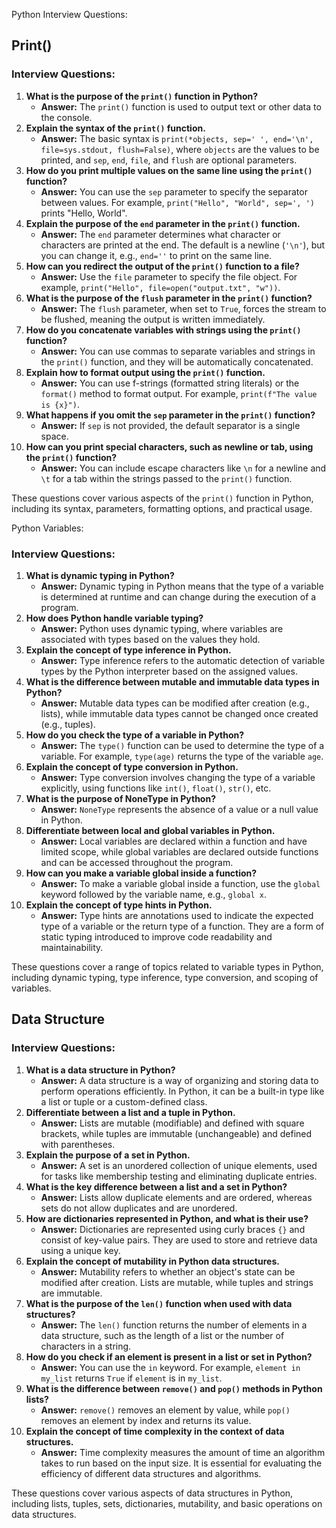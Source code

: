Python Interview Questions:

## Print()

### Interview Questions:

1. **What is the purpose of the `print()` function in Python?**
   - **Answer:** The `print()` function is used to output text or other data to the console.
2. **Explain the syntax of the `print()` function.**
   - **Answer:** The basic syntax is `print(*objects, sep=' ', end='\n', file=sys.stdout, flush=False)`, where `objects` are the values to be printed, and `sep`, `end`, `file`, and `flush` are optional parameters.
3. **How do you print multiple values on the same line using the `print()` function?**
   - **Answer:** You can use the `sep` parameter to specify the separator between values. For example, `print("Hello", "World", sep=', ')` prints "Hello, World".
4. **Explain the purpose of the `end` parameter in the `print()` function.**
   - **Answer:** The `end` parameter determines what character or characters are printed at the end. The default is a newline (`'\n'`), but you can change it, e.g., `end=''` to print on the same line.
5. **How can you redirect the output of the `print()` function to a file?**
   - **Answer:** Use the `file` parameter to specify the file object. For example, `print("Hello", file=open("output.txt", "w"))`.
6. **What is the purpose of the `flush` parameter in the `print()` function?**
   - **Answer:** The `flush` parameter, when set to `True`, forces the stream to be flushed, meaning the output is written immediately.
7. **How do you concatenate variables with strings using the `print()` function?**
   - **Answer:** You can use commas to separate variables and strings in the `print()` function, and they will be automatically concatenated.
8. **Explain how to format output using the `print()` function.**
   - **Answer:** You can use f-strings (formatted string literals) or the `format()` method to format output. For example, `print(f"The value is {x}")`.
9. **What happens if you omit the `sep` parameter in the `print()` function?**
   - **Answer:** If `sep` is not provided, the default separator is a single space.
10. **How can you print special characters, such as newline or tab, using the `print()` function?**
    - **Answer:** You can include escape characters like `\n` for a newline and `\t` for a tab within the strings passed to the `print()` function.

These questions cover various aspects of the `print()` function in Python, including its syntax, parameters, formatting options, and practical usage.

Python Variables:

### Interview Questions:

1. **What is dynamic typing in Python?**
   - **Answer:** Dynamic typing in Python means that the type of a variable is determined at runtime and can change during the execution of a program.
2. **How does Python handle variable typing?**
   - **Answer:** Python uses dynamic typing, where variables are associated with types based on the values they hold.
3. **Explain the concept of type inference in Python.**
   - **Answer:** Type inference refers to the automatic detection of variable types by the Python interpreter based on the assigned values.
4. **What is the difference between mutable and immutable data types in Python?**
   - **Answer:** Mutable data types can be modified after creation (e.g., lists), while immutable data types cannot be changed once created (e.g., tuples).
5. **How do you check the type of a variable in Python?**
   - **Answer:** The `type()` function can be used to determine the type of a variable. For example, `type(age)` returns the type of the variable `age`.
6. **Explain the concept of type conversion in Python.**
   - **Answer:** Type conversion involves changing the type of a variable explicitly, using functions like `int()`, `float()`, `str()`, etc.
7. **What is the purpose of NoneType in Python?**
   - **Answer:** `NoneType` represents the absence of a value or a null value in Python.
8. **Differentiate between local and global variables in Python.**
   - **Answer:** Local variables are declared within a function and have limited scope, while global variables are declared outside functions and can be accessed throughout the program.
9. **How can you make a variable global inside a function?**
   - **Answer:** To make a variable global inside a function, use the `global` keyword followed by the variable name, e.g., `global x`.
10. **Explain the concept of type hints in Python.**
    - **Answer:** Type hints are annotations used to indicate the expected type of a variable or the return type of a function. They are a form of static typing introduced to improve code readability and maintainability.

These questions cover a range of topics related to variable types in Python, including dynamic typing, type inference, type conversion, and scoping of variables.

## Data Structure

### Interview Questions:

1. **What is a data structure in Python?**
   - **Answer:** A data structure is a way of organizing and storing data to perform operations efficiently. In Python, it can be a built-in type like a list or tuple or a custom-defined class.
2. **Differentiate between a list and a tuple in Python.**
   - **Answer:** Lists are mutable (modifiable) and defined with square brackets, while tuples are immutable (unchangeable) and defined with parentheses.
3. **Explain the purpose of a set in Python.**
   - **Answer:** A set is an unordered collection of unique elements, used for tasks like membership testing and eliminating duplicate entries.
4. **What is the key difference between a list and a set in Python?**
   - **Answer:** Lists allow duplicate elements and are ordered, whereas sets do not allow duplicates and are unordered.
5. **How are dictionaries represented in Python, and what is their use?**
   - **Answer:** Dictionaries are represented using curly braces `{}` and consist of key-value pairs. They are used to store and retrieve data using a unique key.
6. **Explain the concept of mutability in Python data structures.**
   - **Answer:** Mutability refers to whether an object's state can be modified after creation. Lists are mutable, while tuples and strings are immutable.
7. **What is the purpose of the `len()` function when used with data structures?**
   - **Answer:** The `len()` function returns the number of elements in a data structure, such as the length of a list or the number of characters in a string.
8. **How do you check if an element is present in a list or set in Python?**
   - **Answer:** You can use the `in` keyword. For example, `element in my_list` returns `True` if `element` is in `my_list`.
9. **What is the difference between `remove()` and `pop()` methods in Python lists?**
   - **Answer:** `remove()` removes an element by value, while `pop()` removes an element by index and returns its value.
10. **Explain the concept of time complexity in the context of data structures.**
    - **Answer:** Time complexity measures the amount of time an algorithm takes to run based on the input size. It is essential for evaluating the efficiency of different data structures and algorithms.

These questions cover various aspects of data structures in Python, including lists, tuples, sets, dictionaries, mutability, and basic operations on data structures.